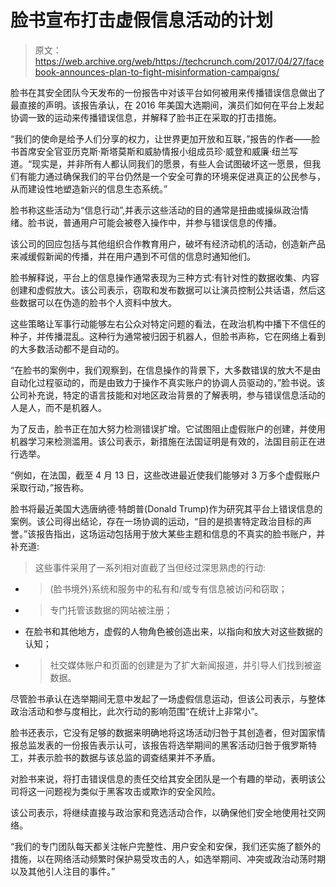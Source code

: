 # 脸书宣布打击虚假信息活动的计划 

> 原文：<https://web.archive.org/web/https://techcrunch.com/2017/04/27/facebook-announces-plan-to-fight-misinformation-campaigns/>

脸书在其安全团队今天发布的一份报告中对该平台如何被用来传播错误信息做出了最直接的声明。该报告承认，在 2016 年美国大选期间，演员们如何在平台上发起协调一致的运动来传播错误信息，并解释了脸书正在采取的打击措施。

“我们的使命是给予人们分享的权力，让世界更加开放和互联，”报告的作者——脸书首席安全官亚历克斯·斯塔莫斯和威胁情报小组成员珍·威登和威廉·纽兰写道。“现实是，并非所有人都认同我们的愿景，有些人会试图破坏这一愿景，但我们有能力通过确保我们的平台仍然是一个安全可靠的环境来促进真正的公民参与，从而建设性地塑造新兴的信息生态系统。”

脸书称这些活动为“信息行动”,并表示这些活动的目的通常是扭曲或操纵政治情绪。脸书说，普通用户可能会被卷入操作中，并参与错误信息的传播。

该公司的回应包括与其他组织合作教育用户，破坏有经济动机的活动，创造新产品来减缓假新闻的传播，并在用户遇到不可信的信息时通知他们。

脸书解释说，平台上的信息操作通常表现为三种方式:有针对性的数据收集、内容创建和虚假放大。该公司表示，窃取和发布数据可以让演员控制公共话语，然后这些数据可以在伪造的脸书个人资料中放大。

这些策略让军事行动能够左右公众对特定问题的看法，在政治机构中播下不信任的种子，并传播混乱。这种行为通常被归因于机器人，但脸书声称，它在网络上看到的大多数活动都不是自动的。

“在脸书的案例中，我们观察到，在信息操作的背景下，大多数错误的放大不是由自动化过程驱动的，而是由致力于操作不真实账户的协调人员驱动的，”脸书说。该公司补充说，特定的语言技能和对地区政治背景的了解表明，参与错误信息活动的人是人，而不是机器人。

为了反击，脸书正在加大努力检测错误扩增。它试图阻止虚假账户的创建，并使用机器学习来检测滥用。该公司表示，新措施在法国证明是有效的，法国目前正在进行选举。

“例如，在法国，截至 4 月 13 日，这些改进最近使我们能够对 3 万多个虚假账户采取行动，”报告称。

脸书将最近美国大选唐纳德·特朗普(Donald Trump)作为研究其平台上错误信息的案例。该公司得出结论，存在一场协调的运动，“目的是损害特定政治目标的声誉。”该报告指出，这场运动包括用于放大某些主题和信息的不真实的脸书账户，并补充道:

> 这些事件采用了一系列相对直截了当但经过深思熟虑的行动:

*   > (脸书境外)系统和服务中的私有和/或专有信息被访问和窃取；
    > 
    > 

*   > 专门托管该数据的网站被注册；

*   在脸书和其他地方，虚假的人物角色被创造出来，以指向和放大对这些数据的认知；
*   > 社交媒体账户和页面的创建是为了扩大新闻报道，并引导人们找到被盗数据。
    > 
    > 

尽管脸书承认在选举期间无意中发起了一场虚假信息运动，但该公司表示，与整体政治活动和参与度相比，此次行动的影响范围“在统计上非常小”。

脸书还表示，它没有足够的数据来明确地将这场活动归咎于其创造者，但对国家情报总监发表的一份报告表示认可，该报告将选举期间的黑客活动归咎于俄罗斯特工，并表示脸书的数据与该总监的调查结果并不矛盾。

对脸书来说，将打击错误信息的责任交给其安全团队是一个有趣的举动，表明该公司将这一问题视为类似于黑客攻击或欺诈的安全风险。

该公司表示，将继续直接与政治家和竞选活动合作，以确保他们安全地使用社交网络。

“我们的专门团队每天都关注帐户完整性、用户安全和安保，我们还实施了额外的措施，以在网络活动频繁时保护易受攻击的人，如选举期间、冲突或政治动荡时期以及其他引人注目的事件。”